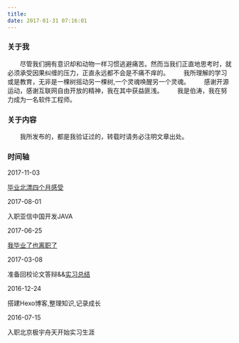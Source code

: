 ```yaml
---
title: 
date: 2017-01-31 07:16:01
---
```

<link rel="stylesheet" href="../timeline/css/home.css">

### 关于我
　　尽管我们拥有意识却和动物一样习惯逃避痛苦。然而当我们正直地思考时，就必须承受因果纠缠的压力，正直永远都不会是不痛不痒的。
　　我所理解的学习或是教育，无非是一棵树摇动另一棵树,一个灵魂唤醒另一个灵魂。
　　感谢开源运动，感谢互联网自由开放的精神，我在其中获益匪浅。
　　我是伯涛，我在努力成为一名软件工程师。
### 关于内容
　　我所发布的，都是我验证过的，转载时请务必注明文章出处。 

### 时间轴

<div class="timezone"><div class="time"><span>2017-11-03</span><div><p><a target="_blank" href="http://imbotao.top/2017/11/03/talk-nonsense/">毕业北漂四个月感受</a></p></div></div><div class="timeLeft" style="top: 70px;"><span>2017-08-01</span><div><p>入职亚信中国开发JAVA</p></div></div><div class="time" style="top: 140px;"><span>2017-06-25</span><div><p><a target="_blank" href="http://imbotao.top/2017/06/25/graduated-and-quit/">我毕业了也离职了</a></p></div></div><div class="timeLeft" style="top: 210px;"><span>2017-03-08</span><div><p>准备回校论文答辩&&<a target="_blank" href="http://imbotao.top/2017/03/08/safe-and-sound/">实习总结</a></p></div></div><div class="time" style="top: 280px;"><span>2016-12-24</span><div><p>搭建Hexo博客,整理知识,记录成长</p></div></div><div class="timeLeft" style="top: 350px;"><span>2016-07-15</span><div><p>入职北京极宇舟天开始实习生涯</p></div></div></div>

